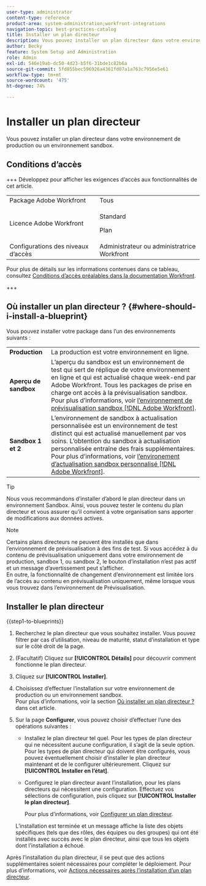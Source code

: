 ```yaml
---
user-type: administrator
content-type: reference
product-area: system-administration;workfront-integrations
navigation-topic: best-practices-catalog
title: Installer un plan directeur
description: Vous pouvez installer un plan directeur dans votre environnement de production ou un environnement sandbox.
author: Becky
feature: System Setup and Administration
role: Admin
exl-id: 546e19ab-dc50-4d23-b5f6-31bde1c82b6a
source-git-commit: 5fd855bec596926a4361fd07a1a763c7956e5e61
workflow-type: tm+mt
source-wordcount: '475'
ht-degree: 74%

---
```


# Installer un plan directeur

<!-- Audited: 5/2025 -->

Vous pouvez installer un plan directeur dans votre environnement de production ou un environnement sandbox.

## Conditions d’accès

+++ Développez pour afficher les exigences d’accès aux fonctionnalités de cet article.

<table style="table-layout:auto"> 
 <col> 
 <col> 
 <tbody> 
  <tr> 
   <td role="rowheader">Package Adobe Workfront</td> 
   <td>Tous</td> 
  </tr> 
  <tr> 
   <td role="rowheader">Licence Adobe Workfront</td> 
   <td>
   <p>Standard</p>
   <p>Plan</p></td> 
  </tr> 
  <tr> 
   <td role="rowheader">Configurations des niveaux d’accès</td> 
   <td>Administrateur ou administratrice Workfront</td> 
  </tr> 
 </tbody> 
</table>

Pour plus de détails sur les informations contenues dans ce tableau, consultez [Conditions d’accès préalables dans la documentation Workfront](/help/quicksilver/administration-and-setup/add-users/access-levels-and-object-permissions/access-level-requirements-in-documentation.md).

+++

## Où installer un plan directeur ? {#where-should-i-install-a-blueprint}

Vous pouvez installer votre package dans l’un des environnements suivants :

<table style="table-layout:auto">
        <tr>
        <td><strong>Production</strong></td>
        <td>La production est votre environnement en ligne.</td>
    </tr>
    <tr>
        <td><strong>Aperçu de sandbox</strong></td>
        <td>L’aperçu du sandbox est un environnement de test qui sert de réplique de votre environnement en ligne et qui est actualisé chaque week-end par Adobe Workfront. Tous les packages de prise en charge ont accès à la prévisualisation sandbox. Pour plus d’informations, voir <a href="../../administration-and-setup/set-up-workfront/workfront-testing-environments/wf-preview-sandbox-environment.md">l’environnement de prévisualisation sandbox [!DNL Adobe Workfront]</a>.</td>
    </tr>
    <tr>
        <td><strong>Sandbox 1 et 2</strong></td>
        <td>L’environnement de sandbox à actualisation personnalisée est un environnement de test distinct qui est actualisé manuellement par vos soins. L’obtention du sandbox à actualisation personnalisée entraîne des frais supplémentaires. Pour plus d’informations, voir <a href="../../administration-and-setup/set-up-workfront/workfront-testing-environments/wf-custom-refresh-sandbox-environment.md">l’environement d’actualisation sandbox personnalisé [!DNL Adobe Workfront]</a>.</td>
    </tr>
</table>

>[!TIP]
>
>Nous vous recommandons d’installer d’abord le plan directeur dans un environnement Sandbox. Ainsi, vous pouvez tester le contenu du plan directeur et vous assurer qu’il convient à votre organisation sans apporter de modifications aux données actives.

>[!NOTE]
>
>Certains plans directeurs ne peuvent être installés que dans l’environnement de prévisualisation à des fins de test. Si vous accédez à du contenu de prévisualisation uniquement dans votre environnement de production, sandbox 1, ou sandbox 2, le bouton d’installation n’est pas actif et un message d’avertissement peut s’afficher.\
>En outre, la fonctionnalité de changement d’environnement est limitée lors de l’accès au contenu en prévisualisation uniquement, même lorsque vous vous trouvez dans l’environnement de Prévisualisation.

## Installer le plan directeur

{{step1-to-blueprints}}

1. Recherchez le plan directeur que vous souhaitez installer. Vous pouvez filtrer par cas d’utilisation, niveau de maturité, statut d’installation et type sur le côté droit de la page.
1. (Facultatif) Cliquez sur **[!UICONTROL Détails]** pour découvrir comment fonctionne le plan directeur.
1. Cliquez sur **[!UICONTROL Installer]**.
1. Choisissez d’effectuer l’installation sur votre environnement de production ou un environnement sandbox.\
   Pour plus d’informations, voir la section [Où installer un plan directeur ?](#where-should-i-install-a-blueprint) dans cet article.
1. Sur la page **Configurer**, vous pouvez choisir d’effectuer l’une des opérations suivantes :

   * Installez le plan directeur tel quel. Pour les types de plan directeur qui ne nécessitent aucune configuration, il s’agit de la seule option. Pour les types de plan directeur qui doivent être configurés, vous pouvez éventuellement choisir d’installer le plan directeur maintenant et de le configurer ultérieurement. Cliquez sur **[!UICONTROL Installer en l’état]**.
   * Configurez le plan directeur avant l’installation, pour les plans directeurs qui nécessitent une configuration. Effectuez vos sélections de configuration, puis cliquez sur **[!UICONTROL Installer le plan directeur]**.

     Pour plus d’informations, voir [Configurer un plan directeur](../../administration-and-setup/blueprints/configure-template-package.md).

   L’installation est terminée et un message affiche la liste des objets spécifiques (tels que des rôles, des équipes ou des groupes) qui ont été installés avec succès avec le plan directeur, ainsi que tous les objets dont l’installation a échoué.

Après l’installation du plan directeur, il se peut que des actions supplémentaires soient nécessaires pour compléter le déploiement. Pour plus d’informations, voir [Actions nécessaires après l’installation d’un plan directeur](../../administration-and-setup/blueprints/best-next-actions-after-install.md).
